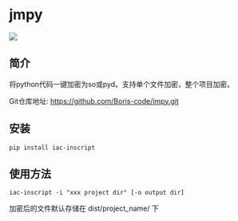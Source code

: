 # jmpy

![](https://img.shields.io/badge/python-3.0-brightgreen)

## 简介

将python代码一键加密为so或pyd。支持单个文件加密，整个项目加密。

Git仓库地址: https://github.com/Boris-code/jmpy.git

## 安装

    pip install iac-inscript

## 使用方法

    iac-inscript -i "xxx project dir" [-o output dir]

加密后的文件默认存储在 dist/project_name/ 下

